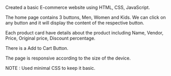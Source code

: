 Created a basic E-commerce website using HTML, CSS, JavaScript.

The home page contains 3 buttons, Men, Women and Kids.
We can click on any button and it will display the content of the respective button.

Each product card have details about the product including Name, Vendor, Price, Original price, Discount percentage.

There is a Add to Cart Button.

The page is responsive according to the size of the device.

NOTE : Used minimal CSS to keep it basic.

